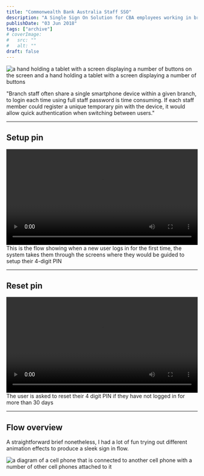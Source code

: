 ```yaml
---
title: "Commonwealth Bank Australia Staff SSO"
description: "A Single Sign On Solution for CBA employees working in branch"
publishDate: "03 Jun 2018"
tags: ["archive"]
# coverImage:
#   src: ""
#   alt: ""
draft: false
---
```


![a hand holding a tablet with a screen displaying a number of buttons on the screen and a hand holding a tablet with a screen displaying a number of buttons](https://res.cloudinary.com/ddgt1wiwm/image/upload/f_auto,q_auto/v1/twenty-four-assets/cbaSSO-Landing)

"Branch staff often share a single smartphone device within a given branch, to login each time using full staff password is time consuming. If each staff member could register a unique temporary pin with the device, it would allow quick authentication when switching between users."

---

## Setup pin

<video width="100%" controls="true"  >
    <source  src="https://res.cloudinary.com/ddgt1wiwm/video/upload/f_auto:video,q_auto/v1/twenty-four-assets/cbaSSO-setupPin" > 
</video>
This is the flow showing when a new user logs in for the first time, the system takes them through the screens where they would be guided to setup their 4-digit PIN

---

## Reset pin

<video width="100%" controls="true"  >
    <source  src="https://res.cloudinary.com/ddgt1wiwm/video/upload/f_auto:video,q_auto/v1/twenty-four-assets/cbaSSO-resetPin" type="video/mp4" > 
</video>
The user is asked to reset their 4 digit PIN if they have not logged in for more than 30 days

---

## Flow overview

A straightforward brief nonetheless, I had a lot of fun trying out different animation effects to produce a sleek sign in flow.

![a diagram of a cell phone that is connected to another cell phone with a number of other cell phones attached to it](https://res.cloudinary.com/ddgt1wiwm/image/upload/f_auto,q_auto/v1/twenty-four-assets/cbaSSO-Diagram)
